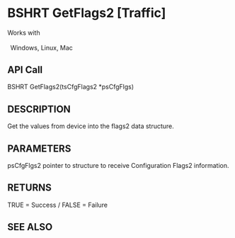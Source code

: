 # BSHRT GetFlags2 [Traffic]

Works with <p class="s1" style="padding-top: 2pt;padding-left: 5pt;text-indent: 0pt;text-align: left;"><a name="bookmark48">&zwnj;</a>Windows, Linux, Mac<a name="bookmark49">&zwnj;</a></p>

## API Call
BSHRT GetFlags2(tsCfgFlags2 *psCfgFlgs)
## DESCRIPTION
Get the values from device into the flags2 data structure.

## PARAMETERS
psCfgFlgs2 pointer to structure to receive Configuration Flags2 information.

## RETURNS
TRUE = Success / FALSE = Failure

## SEE ALSO

